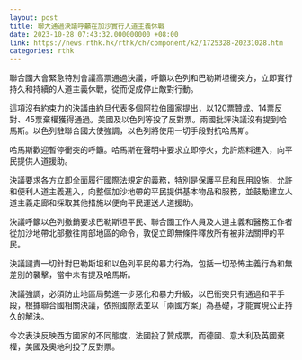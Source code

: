 ```yaml
---
layout: post
title: 聯大通過決議呼籲在加沙實行人道主義休戰
date: 2023-10-28 07:43:32.000000000 +08:00
link: https://news.rthk.hk/rthk/ch/component/k2/1725328-20231028.htm
categories: rthk
---
```


聯合國大會緊急特別會議高票通過決議，呼籲以色列和巴勒斯坦衝突方，立即實行持久和持續的人道主義休戰，從而促成停止敵對行動。

這項沒有約束力的決議由約旦代表多個阿拉伯國家提出，以120票贊成、14票反對、45票棄權獲得通過。美國及以色列等投了反對票。兩國批評決議沒有提到哈馬斯。以色列駐聯合國大使強調，以色列將使用一切手段對抗哈馬斯。

哈馬斯歡迎暫停衝突的呼籲。哈馬斯在聲明中要求立即停火，允許燃料進入，向平民提供人道援助。

決議要求各方立即全面履行國際法規定的義務，特別是保護平民和民用設施，允許和便利人道主義進入，向整個加沙地帶的平民提供基本物品和服務，並鼓勵建立人道主義走廊和採取其他措施以便向平民運送人道援助。

決議呼籲以色列撤銷要求巴勒斯坦平民、聯合國工作人員及人道主義和醫務工作者從加沙地帶北部撤往南部地區的命令，敦促立即無條件釋放所有被非法關押的平民。

決議譴責一切針對巴勒斯坦和以色列平民的暴力行為，包括一切恐怖主義行為和無差別的襲擊，當中未有提及哈馬斯。

決議強調，必須防止地區局勢進一步惡化和暴力升級，以巴衝突只有通過和平手段，根據聯合國相關決議，依照國際法並以「兩國方案」為基礎，才能實現公正持久的解決。

今次表決反映西方國家的不同態度，法國投了贊成票，而德國、意大利及英國棄權，美國及奧地利投了反對票。
